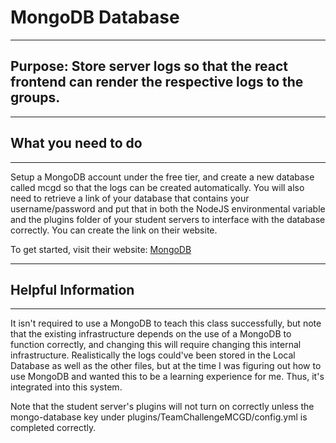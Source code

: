 # MongoDB Database

***

## Purpose: Store server logs so that the react frontend can render the respective logs to the groups.

***

## What you need to do

***

Setup a MongoDB account under the free tier, and create a new database called mcgd so that the logs can be created automatically. You will also need to retrieve a link of your database that contains your username/password and put that in both the NodeJS environmental variable and the plugins folder of your student servers to interface with the database correctly. You can create the link on their website.

To get started, visit their website: [MongoDB](https://www.mongodb.com/)

***

## Helpful Information

***

It isn't required to use a MongoDB to teach this class successfully, but note that the existing infrastructure depends on the use of a MongoDB to function correctly, and changing this will require changing this internal infrastructure. Realistically the logs could've been stored in the Local Database as well as the other files, but at the time I was figuring out how to use MongoDB and wanted this to be a learning experience for me. Thus, it's integrated into this system.

Note that the student server's plugins will not turn on correctly unless the mongo-database key under plugins/TeamChallengeMCGD/config.yml is completed correctly.